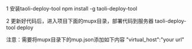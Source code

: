 1 安装taoli-deploy-tool
npm install -g taoli-deploy-tool

2 更新好代码后，进入项目下面的mupx目录，部署代码到服务器
taoli-deploy-tool deploy

注意：需要将mupx目录下的mup.json添加如下内容
"virtual_host":"your url"
